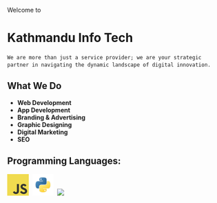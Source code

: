 Welcome to 
# **Kathmandu Info Tech**

`We are more than just a service provider; we are your strategic partner in navigating the dynamic landscape of digital innovation.`

## What We Do
- **Web Development**
- **App Development**
- **Branding & Advertising**
- **Graphic Designing**
- **Digital Marketing**
- **SEO**

## Programming Languages:
<div>
  <img width=50px src="https://raw.githubusercontent.com/github/explore/80688e429a7d4ef2fca1e82350fe8e3517d3494d/topics/javascript/javascript.png">&nbsp;
  <img width=50px src="https://raw.githubusercontent.com/github/explore/80688e429a7d4ef2fca1e82350fe8e3517d3494d/topics/python/python.png">&nbsp;
  <img width=50px src="https://brandslogos.com/wp-content/uploads/images/large/java-logo-1.png">&nbsp;
</div>
